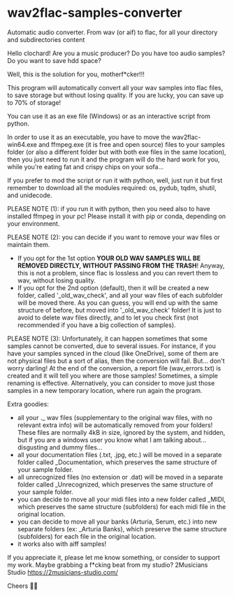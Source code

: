 # wav2flac-samples-converter
 Automatic audio converter. From wav (or aif) to flac, for all your directory and subdirectories content

Hello clochard!
Are you a music producer? 
Do you have too audio samples? 
Do you want to save hdd space? 

Well, this is the solution for you, motherf*cker!!!

This program will automatically convert all your wav samples into flac files, to save storage but without losing quality. 
If you are lucky, you can save up to 70% of storage!

You can use it as an exe file (Windows) or as an interactive script from python.

In order to use it as an executable, you have to move the wav2flac-win64.exe and ffmpeg.exe (it is free and open source) files to your samples folder (or also a different folder but with both exe files in the same location), then you just need to run it and the program will do the hard work for you, while you're eating fat and crispy chips on your sofa...

If you prefer to mod the script or run it with python, well, just run it but first remember to download all the modules required: os, pydub, tqdm, shutil, and unidecode.

PLEASE NOTE (1): if you run it with python, then you need also to have installed ffmpeg in your pc! Please install it with pip or conda, depending on your environment.

PLEASE NOTE (2): you can decide if you want to remove your wav files or maintain them. 
- If you opt for the 1st option **YOUR OLD WAV SAMPLES WILL BE REMOVED DIRECTLY, WITHOUT PASSING FROM THE TRASH**! 
Anyway, this is not a problem, since flac is lossless and you can revert them to wav, without losing quality. 
- If you opt for the 2nd option (default), then it will be created a new folder, called '_old_wav_check', and all your wav files of each subfolder will be moved there. 
As you can guess, you will end up with the same structure of before, but moved into '_old_wav_check' folder! 
It is just to avoid to delete wav files directly, and to let you check first (not recommended if you have a big collection of samples).

PLEASE NOTE (3): Unfortunately, it can happen sometimes that some samples cannot be converted, due to several issues.
For instance, if you have your samples synced in the cloud (like OneDrive), some of them are not physical files but a sort of alias, then the conversion will fail.
But... don't worry darling! At the end of the conversion, a report file (wav_errors.txt) is created and it will tell you where are those samples! Sometimes, a simple renaming is effective. Alternatively, you can consider to move just those samples in a new temporary location, where run again the program.

Extra goodies: 
- all your ._ wav files (supplementary to the original wav files, with no relevant extra info) will be automatically removed from your folders! These files are normally 4kB in size, ignored by the system, and hidden, but if you are a windows user you know what I am talking about... disgusting and dummy files...
- all your documentation files (.txt, .jpg, etc.) will be moved in a separate folder called _Documentation, which preserves the same structure of your sample folder.
- all unrecognized files (no extension or .dat) will be moved in a separate folder called _Unrecognized, which preserves the same structure of your sample folder.
- you can decide to move all your midi files into a new folder called _MIDI, which preserves the same structure (subfolders) for each midi file in the original location.
- you can decide to move all your banks (Arturia, Serum, etc.) into new separate folders (ex: _Arturia Banks), which preserve the same structure (subfolders) for each file in the original location.
- it works also with aiff samples!

If you appreciate it, please let me know something, or consider to support my work.
Maybe grabbing a f*cking beat from my studio?
2Musicians Studio 
https://2musicians-studio.com/

Cheers ✌🏻
